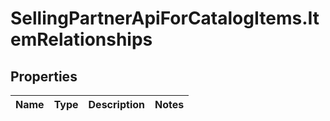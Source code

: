 # SellingPartnerApiForCatalogItems.ItemRelationships

## Properties
Name | Type | Description | Notes
------------ | ------------- | ------------- | -------------


